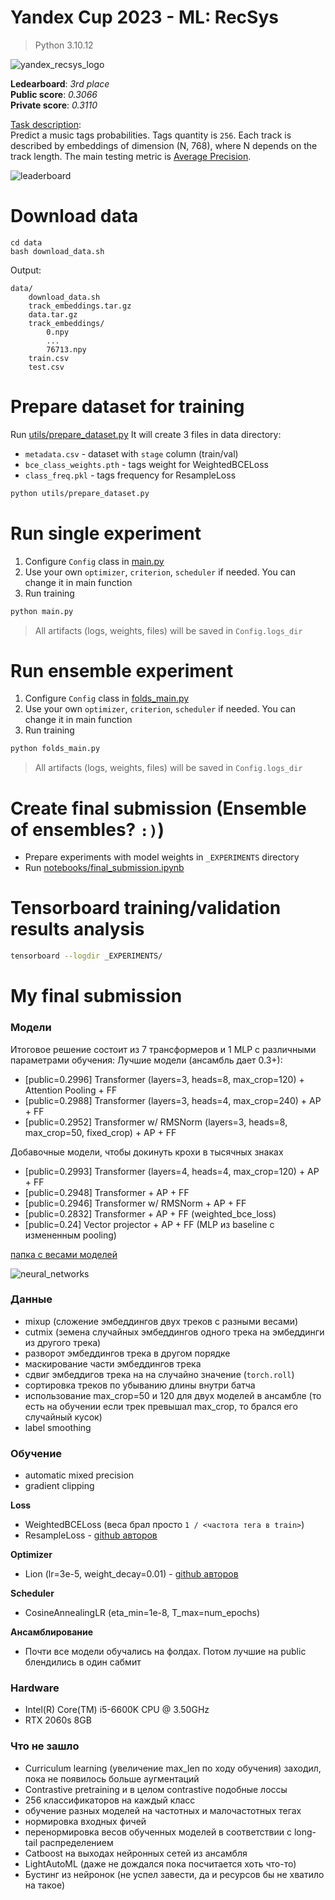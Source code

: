 # Yandex Cup 2023 - ML: RecSys
> Python 3.10.12

![yandex_recsys_logo](./assets/recsys_logo.png)

**Ledearboard**: *3rd place* \
**Public score**: *0.3066*	\
**Private score**: *0.3110*

[Task description](https://contest.yandex.com/contest/54251/problems/ ): \
Predict a music tags probabilities. Tags quantity is `256`.
Each track is described by embeddings of dimension (N, 768), where N depends on the track length.
The main testing metric is [Average Precision](https://scikit-learn.org/stable/modules/generated/sklearn.metrics.average_precision_score.html).

![leaderboard](./assets/leaderboard.png)

# Download data 
```
cd data
bash download_data.sh
```
Output: 
```text
data/
    download_data.sh
    track_embeddings.tar.gz
    data.tar.gz
    track_embeddings/
        0.npy
        ...
        76713.npy
    train.csv
    test.csv
```

# Prepare dataset for training
Run [utils/prepare_dataset.py](utils/prepare_dataset.py)
It will create 3 files in data directory: 
- `metadata.csv`           - dataset with `stage` column (train/val)
- `bce_class_weights.pth`  - tags weight for WeightedBCELoss
- `class_freq.pkl`         - tags frequency for ResampleLoss
```bash
python utils/prepare_dataset.py
```

# Run single experiment
1. Configure `Config` class in [main.py](./main.py)
2. Use your own `optimizer`, `criterion`, `scheduler` if needed. You can change it in main function
3. Run training
```bash
python main.py
```

> All artifacts (logs, weights, files) will be saved in `Config.logs_dir`

# Run ensemble experiment
1. Configure `Config` class in [folds_main.py](./folds_main.py)
2. Use your own `optimizer`, `criterion`, `scheduler` if needed. You can change it in main function
3. Run training
```bash
python folds_main.py
```
> All artifacts (logs, weights, files) will be saved in `Config.logs_dir`

# Create final submission (Ensemble of ensembles? `:)`)
- Prepare experiments with model weights in `_EXPERIMENTS` directory
- Run [notebooks/final_submission.ipynb](notebooks/final_submission.ipynb)

# Tensorboard training/validation results analysis
```bash
tensorboard --logdir _EXPERIMENTS/
```

# My final submission 

### Модели
Итоговое решение состоит из 7 трансформеров и 1 MLP с различными параметрами обучения:
Лучшие модели (ансамбль дает 0.3+):
- [public=0.2996] Transformer (layers=3, heads=8, max_crop=120) + Attention Pooling + FF
- [public=0.2988] Transformer (layers=3, heads=4, max_crop=240) + AP + FF
- [public=0.2952] Transformer w/ RMSNorm (layers=3, heads=8, max_crop=50, fixed_crop) + AP + FF

Добавочные модели, чтобы докинуть крохи в тысячных знаках
- [public=0.2993] Transformer (layers=4, heads=4, max_crop=120) + AP + FF
- [public=0.2948] Transformer + AP + FF
- [public=0.2946] Transformer w/ RMSNorm + AP + FF
- [public=0.2832] Transformer + AP + FF (weighted_bce_loss)
- [public=0.24] Vector projector + AP + FF (MLP из baseline с измененным pooling)

[папка с весами моделей](https://disk.yandex.ru/d/qWprntnoDrZbPA) 

![neural_networks](./assets/networks.png)

### Данные
- mixup (сложение эмбеддингов двух треков с разными весами)
- cutmix (земена случайных эмбеддингов одного трека на эмбеддинги из другого трека)
- разворот эмбеддингов трека в другом порядке
- маскирование части эмбеддингов трека
- сдвиг эмбеддигов трека на на случайно значение (`torch.roll`)
- сортировка треков по убыванию длины внутри батча 
- использование max_crop=50 и 120 для двух моделей в ансамбле (то есть на обучении если трек превышал max_crop, то брался его случайный кусок)
- label smoothing

### Обучение
- automatic mixed precision 
- gradient clipping

**Loss** 
- WeightedBCELoss (веса брал просто `1 / <частота тега в train>`)
- ResampleLoss - [github авторов](https://github.com/wutong16/DistributionBalancedLoss)

**Optimizer**
- Lion (lr=3e-5, weight_decay=0.01) - [github авторов](https://github.com/google/automl/blob/master/lion/lion_pytorch.py)

**Scheduler**
- CosineAnnealingLR (eta_min=1e-8, T_max=num_epochs)

**Ансамблирование**
- Почти все модели обучались на фолдах. Потом лучшие на public блендились в один сабмит

### Hardware
- Intel(R) Core(TM) i5-6600K CPU @ 3.50GHz
- RTX 2060s 8GB

### Что не зашло
- Curriculum learning (увеличение max_len по ходу обучения) заходил, пока не появилось больше аугментаций
- Contrastive pretraining и в целом contrastive подобные лоссы
- 256 классификаторов на каждый класс
- обучение разных моделей на частотных и малочастотных тегах
- нормировка входных фичей
- перенормировка весов обученных моделей в соответствии с long-tail распределением
- Catboost на выходах нейронных сетей из ансамбля
- LightAutoML (даже не дождался пока посчитается хоть что-то)
- Бустинг из нейронок (не успел завести, да и ресурсов бы не хватило на такое)